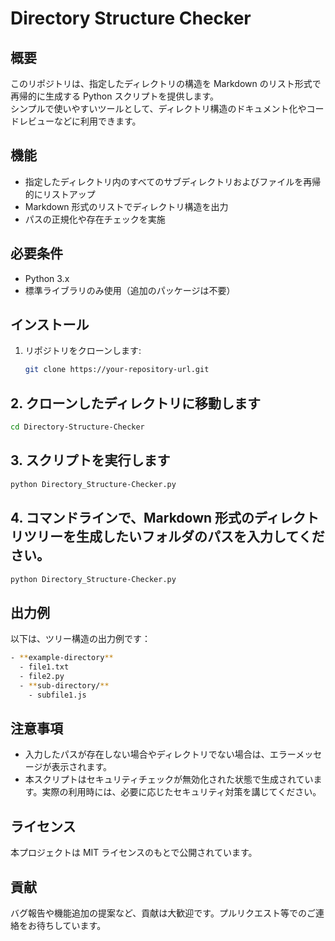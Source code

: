 # Directory Structure Checker

## 概要
このリポジトリは、指定したディレクトリの構造を Markdown のリスト形式で再帰的に生成する Python スクリプトを提供します。  
シンプルで使いやすいツールとして、ディレクトリ構造のドキュメント化やコードレビューなどに利用できます。

## 機能
- 指定したディレクトリ内のすべてのサブディレクトリおよびファイルを再帰的にリストアップ
- Markdown 形式のリストでディレクトリ構造を出力
- パスの正規化や存在チェックを実施

## 必要条件
- Python 3.x  
- 標準ライブラリのみ使用（追加のパッケージは不要）

## インストール
1. リポジトリをクローンします:
   ```bash
   git clone https://your-repository-url.git

## 2. クローンしたディレクトリに移動します

```bash
cd Directory-Structure-Checker
```

## 3. スクリプトを実行します

```bash
python Directory_Structure-Checker.py
```

## 4. コマンドラインで、Markdown 形式のディレクトリツリーを生成したいフォルダのパスを入力してください。

```bash
python Directory_Structure-Checker.py
```

## 出力例
以下は、ツリー構造の出力例です：

```bash
- **example-directory**
  - file1.txt
  - file2.py
  - **sub-directory/**
    - subfile1.js
```

## 注意事項
- 入力したパスが存在しない場合やディレクトリでない場合は、エラーメッセージが表示されます。
- 本スクリプトはセキュリティチェックが無効化された状態で生成されています。実際の利用時には、必要に応じたセキュリティ対策を講じてください。

## ライセンス
本プロジェクトは MIT ライセンスのもとで公開されています。

## 貢献
バグ報告や機能追加の提案など、貢献は大歓迎です。プルリクエスト等でのご連絡をお待ちしています。

